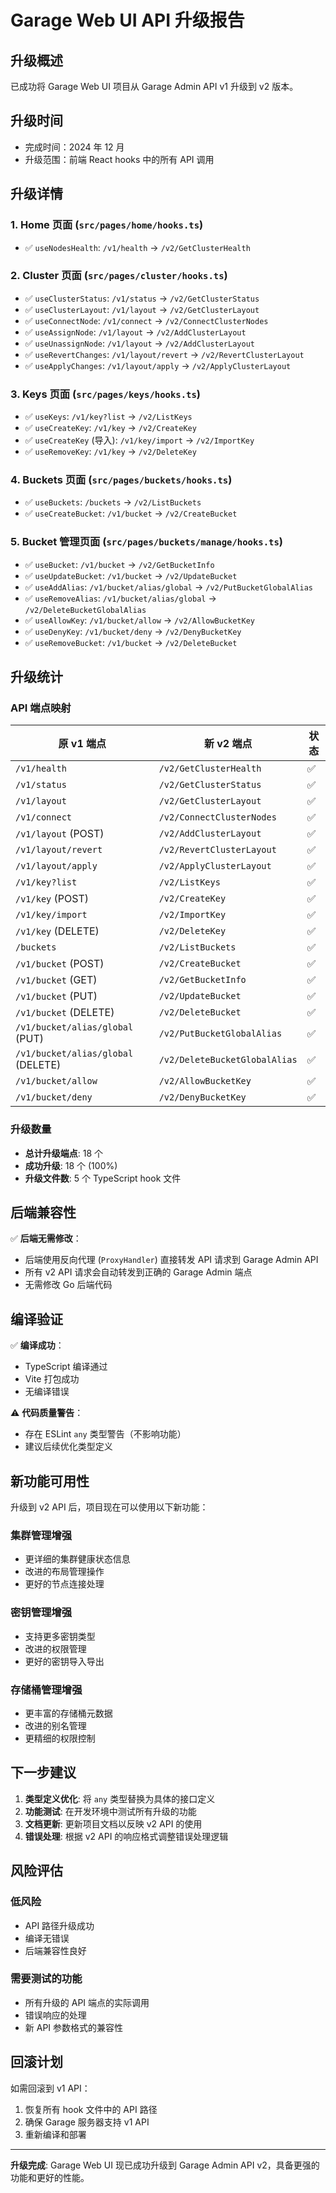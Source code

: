 # Garage Web UI API 升级报告

## 升级概述

已成功将 Garage Web UI 项目从 Garage Admin API v1 升级到 v2 版本。

## 升级时间

- 完成时间：2024 年 12 月
- 升级范围：前端 React hooks 中的所有 API 调用

## 升级详情

### 1. Home 页面 (`src/pages/home/hooks.ts`)

- ✅ `useNodesHealth`: `/v1/health` → `/v2/GetClusterHealth`

### 2. Cluster 页面 (`src/pages/cluster/hooks.ts`)

- ✅ `useClusterStatus`: `/v1/status` → `/v2/GetClusterStatus`
- ✅ `useClusterLayout`: `/v1/layout` → `/v2/GetClusterLayout`
- ✅ `useConnectNode`: `/v1/connect` → `/v2/ConnectClusterNodes`
- ✅ `useAssignNode`: `/v1/layout` → `/v2/AddClusterLayout`
- ✅ `useUnassignNode`: `/v1/layout` → `/v2/AddClusterLayout`
- ✅ `useRevertChanges`: `/v1/layout/revert` → `/v2/RevertClusterLayout`
- ✅ `useApplyChanges`: `/v1/layout/apply` → `/v2/ApplyClusterLayout`

### 3. Keys 页面 (`src/pages/keys/hooks.ts`)

- ✅ `useKeys`: `/v1/key?list` → `/v2/ListKeys`
- ✅ `useCreateKey`: `/v1/key` → `/v2/CreateKey`
- ✅ `useCreateKey` (导入): `/v1/key/import` → `/v2/ImportKey`
- ✅ `useRemoveKey`: `/v1/key` → `/v2/DeleteKey`

### 4. Buckets 页面 (`src/pages/buckets/hooks.ts`)

- ✅ `useBuckets`: `/buckets` → `/v2/ListBuckets`
- ✅ `useCreateBucket`: `/v1/bucket` → `/v2/CreateBucket`

### 5. Bucket 管理页面 (`src/pages/buckets/manage/hooks.ts`)

- ✅ `useBucket`: `/v1/bucket` → `/v2/GetBucketInfo`
- ✅ `useUpdateBucket`: `/v1/bucket` → `/v2/UpdateBucket`
- ✅ `useAddAlias`: `/v1/bucket/alias/global` → `/v2/PutBucketGlobalAlias`
- ✅ `useRemoveAlias`: `/v1/bucket/alias/global` → `/v2/DeleteBucketGlobalAlias`
- ✅ `useAllowKey`: `/v1/bucket/allow` → `/v2/AllowBucketKey`
- ✅ `useDenyKey`: `/v1/bucket/deny` → `/v2/DenyBucketKey`
- ✅ `useRemoveBucket`: `/v1/bucket` → `/v2/DeleteBucket`

## 升级统计

### API 端点映射

| 原 v1 端点                         | 新 v2 端点                    | 状态 |
| ---------------------------------- | ----------------------------- | ---- |
| `/v1/health`                       | `/v2/GetClusterHealth`        | ✅   |
| `/v1/status`                       | `/v2/GetClusterStatus`        | ✅   |
| `/v1/layout`                       | `/v2/GetClusterLayout`        | ✅   |
| `/v1/connect`                      | `/v2/ConnectClusterNodes`     | ✅   |
| `/v1/layout` (POST)                | `/v2/AddClusterLayout`        | ✅   |
| `/v1/layout/revert`                | `/v2/RevertClusterLayout`     | ✅   |
| `/v1/layout/apply`                 | `/v2/ApplyClusterLayout`      | ✅   |
| `/v1/key?list`                     | `/v2/ListKeys`                | ✅   |
| `/v1/key` (POST)                   | `/v2/CreateKey`               | ✅   |
| `/v1/key/import`                   | `/v2/ImportKey`               | ✅   |
| `/v1/key` (DELETE)                 | `/v2/DeleteKey`               | ✅   |
| `/buckets`                         | `/v2/ListBuckets`             | ✅   |
| `/v1/bucket` (POST)                | `/v2/CreateBucket`            | ✅   |
| `/v1/bucket` (GET)                 | `/v2/GetBucketInfo`           | ✅   |
| `/v1/bucket` (PUT)                 | `/v2/UpdateBucket`            | ✅   |
| `/v1/bucket` (DELETE)              | `/v2/DeleteBucket`            | ✅   |
| `/v1/bucket/alias/global` (PUT)    | `/v2/PutBucketGlobalAlias`    | ✅   |
| `/v1/bucket/alias/global` (DELETE) | `/v2/DeleteBucketGlobalAlias` | ✅   |
| `/v1/bucket/allow`                 | `/v2/AllowBucketKey`          | ✅   |
| `/v1/bucket/deny`                  | `/v2/DenyBucketKey`           | ✅   |

### 升级数量

- **总计升级端点**: 18 个
- **成功升级**: 18 个 (100%)
- **升级文件数**: 5 个 TypeScript hook 文件

## 后端兼容性

✅ **后端无需修改**：

- 后端使用反向代理 (`ProxyHandler`) 直接转发 API 请求到 Garage Admin API
- 所有 v2 API 请求会自动转发到正确的 Garage Admin 端点
- 无需修改 Go 后端代码

## 编译验证

✅ **编译成功**：

- TypeScript 编译通过
- Vite 打包成功
- 无编译错误

⚠️ **代码质量警告**：

- 存在 ESLint `any` 类型警告（不影响功能）
- 建议后续优化类型定义

## 新功能可用性

升级到 v2 API 后，项目现在可以使用以下新功能：

### 集群管理增强

- 更详细的集群健康状态信息
- 改进的布局管理操作
- 更好的节点连接处理

### 密钥管理增强

- 支持更多密钥类型
- 改进的权限管理
- 更好的密钥导入导出

### 存储桶管理增强

- 更丰富的存储桶元数据
- 改进的别名管理
- 更精细的权限控制

## 下一步建议

1. **类型定义优化**: 将 `any` 类型替换为具体的接口定义
2. **功能测试**: 在开发环境中测试所有升级的功能
3. **文档更新**: 更新项目文档以反映 v2 API 的使用
4. **错误处理**: 根据 v2 API 的响应格式调整错误处理逻辑

## 风险评估

### 低风险

- API 路径升级成功
- 编译无错误
- 后端兼容性良好

### 需要测试的功能

- 所有升级的 API 端点的实际调用
- 错误响应的处理
- 新 API 参数格式的兼容性

## 回滚计划

如需回滚到 v1 API：

1. 恢复所有 hook 文件中的 API 路径
2. 确保 Garage 服务器支持 v1 API
3. 重新编译和部署

---

**升级完成**: Garage Web UI 现已成功升级到 Garage Admin API v2，具备更强的功能和更好的性能。
